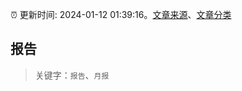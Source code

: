 :alarm_clock: 更新时间: 2024-01-12 01:39:16。[文章来源](/README.md)、[文章分类](/TAGS.md)

## 报告


> 关键字：`报告`、`月报`



